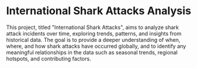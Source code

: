 # International Shark Attacks Analysis
This project, titled "International Shark Attacks", aims to analyze shark attack incidents over time, exploring trends, patterns, and insights from historical data. The goal is to provide a deeper understanding of when, where, and how shark attacks have occurred globally, and to identify any meaningful relationships in the data such as seasonal trends, regional hotspots, and contributing factors.
